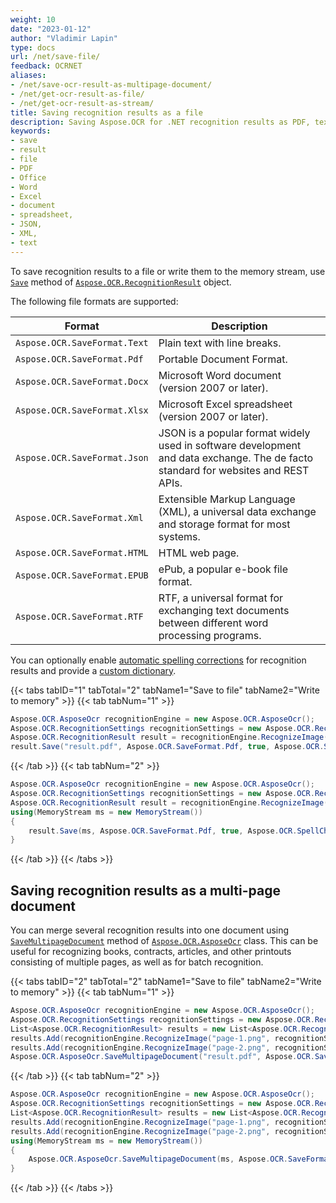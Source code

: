 ```yaml
---
weight: 10
date: "2023-01-12"
author: "Vladimir Lapin"
type: docs
url: /net/save-file/
feedback: OCRNET
aliases:
- /net/save-ocr-result-as-multipage-document/
- /net/get-ocr-result-as-file/
- /net/get-ocr-result-as-stream/
title: Saving recognition results as a file
description: Saving Aspose.OCR for .NET recognition results as PDF, text, Word, or Excel documents, as well as XML and JSON files.
keywords:
- save
- result
- file
- PDF
- Office
- Word
- Excel
- document
- spreadsheet,
- JSON,
- XML,
- text
---
```


To save recognition results to a file or write them to the memory stream, use [`Save`](https://reference.aspose.com/ocr/net/aspose.ocr/recognitionresult/save/) method of [`Aspose.OCR.RecognitionResult`](https://reference.aspose.com/ocr/net/aspose.ocr/recognitionresult/) object.

The following file formats are supported:

Format | Description
------ | -----------
`Aspose.OCR.SaveFormat.Text` | Plain text with line breaks.
`Aspose.OCR.SaveFormat.Pdf` | Portable Document Format.
`Aspose.OCR.SaveFormat.Docx` | Microsoft Word document (version 2007 or later).
`Aspose.OCR.SaveFormat.Xlsx` | Microsoft Excel spreadsheet (version 2007 or later).
`Aspose.OCR.SaveFormat.Json` | JSON is a popular format widely used in software development and data exchange. The de facto standard for websites and REST APIs.
`Aspose.OCR.SaveFormat.Xml` | Extensible Markup Language (XML), a universal data exchange and storage format for most systems.
`Aspose.OCR.SaveFormat.HTML` | HTML web page.
`Aspose.OCR.SaveFormat.EPUB` | ePub, a popular e-book file format.
`Aspose.OCR.SaveFormat.RTF` | RTF, a universal format for exchanging text documents between different word processing programs.

You can optionally enable [automatic spelling corrections](/ocr/net/automatic-spelling-correction/) for recognition results and provide a [custom dictionary](/ocr/net/dictionaries/).

{{< tabs tabID="1" tabTotal="2" tabName1="Save to file" tabName2="Write to memory" >}}
{{< tab tabNum="1" >}}
```csharp
Aspose.OCR.AsposeOcr recognitionEngine = new Aspose.OCR.AsposeOcr();
Aspose.OCR.RecognitionSettings recognitionSettings = new Aspose.OCR.RecognitionSettings();
Aspose.OCR.RecognitionResult result = recognitionEngine.RecognizeImage("source.png", recognitionSettings);
result.Save("result.pdf", Aspose.OCR.SaveFormat.Pdf, true, Aspose.OCR.SpellChecker.SpellCheckLanguage.Eng, "user-dictionary.txt");
```
{{< /tab >}}
{{< tab tabNum="2" >}}
```csharp
Aspose.OCR.AsposeOcr recognitionEngine = new Aspose.OCR.AsposeOcr();
Aspose.OCR.RecognitionSettings recognitionSettings = new Aspose.OCR.RecognitionSettings();
Aspose.OCR.RecognitionResult result = recognitionEngine.RecognizeImage("source.png", recognitionSettings);
using(MemoryStream ms = new MemoryStream())
{
	result.Save(ms, Aspose.OCR.SaveFormat.Pdf, true, Aspose.OCR.SpellChecker.SpellCheckLanguage.Eng, "user-dictionary.txt");
}
```
{{< /tab >}}
{{< /tabs >}}

## Saving recognition results as a multi-page document

You can merge several recognition results into one document using [`SaveMultipageDocument`](https://reference.aspose.com/ocr/net/aspose.ocr/asposeocr/savemultipagedocument/) method of [`Aspose.OCR.AsposeOcr`](https://reference.aspose.com/ocr/net/aspose.ocr/asposeocr/) class. This can be useful for recognizing books, contracts, articles, and other printouts consisting of multiple pages, as well as for batch recognition.

{{< tabs tabID="2" tabTotal="2" tabName1="Save to file" tabName2="Write to memory" >}}
{{< tab tabNum="1" >}}
```csharp
Aspose.OCR.AsposeOcr recognitionEngine = new Aspose.OCR.AsposeOcr();
Aspose.OCR.RecognitionSettings recognitionSettings = new Aspose.OCR.RecognitionSettings();
List<Aspose.OCR.RecognitionResult> results = new List<Aspose.OCR.RecognitionResult>();
results.Add(recognitionEngine.RecognizeImage("page-1.png", recognitionSettings));
results.Add(recognitionEngine.RecognizeImage("page-2.png", recognitionSettings));
Aspose.OCR.AsposeOcr.SaveMultipageDocument("result.pdf", Aspose.OCR.SaveFormat.Pdf, results);
```
{{< /tab >}}
{{< tab tabNum="2" >}}
```csharp
Aspose.OCR.AsposeOcr recognitionEngine = new Aspose.OCR.AsposeOcr();
Aspose.OCR.RecognitionSettings recognitionSettings = new Aspose.OCR.RecognitionSettings();
List<Aspose.OCR.RecognitionResult> results = new List<Aspose.OCR.RecognitionResult>();
results.Add(recognitionEngine.RecognizeImage("page-1.png", recognitionSettings));
results.Add(recognitionEngine.RecognizeImage("page-2.png", recognitionSettings));
using(MemoryStream ms = new MemoryStream())
{
	Aspose.OCR.AsposeOcr.SaveMultipageDocument(ms, Aspose.OCR.SaveFormat.Pdf, results);
}
```
{{< /tab >}}
{{< /tabs >}}
